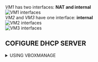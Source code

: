 *VM1* has two interfaces: **NAT and internal**   
![VM1 interfaces](screenshots/vm1_interfaces)   
*VM2* and *VM3* have one interface: **internal**  
![VM2 interfaces](screenshots/vm2_interfaces)  
![VM3 interfaces](screenshots/vm3_interfaces)  


COFIGURE DHCP SERVER
--------------
<details><summary>USING VBOXMANAGE</summary>
  
The ```vboxmanage dhcpserver``` commands allow you to control the DHCP server that is built into VirtualBox.  
To *create a dhcp server* use:
```
vboxmanage dhcpserver add --netname intnet --ip 192.168.2.1 --netmask 255.255.255.0 --lowerip 192.168.2.30 --upperip 192.168.2.254 --enable
```
- ```--netname``` - the name of the network in VirtualBox
- ```-ip``` - IP adress for the dhcp server
- ```--lowerip --upperip``` - the range for the ip addresses that the dhcp can assign  

To see *the list of current dhcp servers* use:
```
vboxmanage list dhcpserver
```
![VBoxManage dhcpserver](screenshots/vboxmanage_configure_dhcp)  
To *change the setting* of the dhcpserver use ```vboxmanage dhcpserver modify```:
```
vboxmanage dhcpserver modify —netname mynet —lowerip 192.168.2.101 —upperip 192.168.2.120
```
![VBoxManage modify dhcpserver](screenshots/vboxmanage_modify_dhcp)  
The result:  
![VBoxManage dhcpserver](screenshots/vboxmanage_dhcp_result)  

</details>
